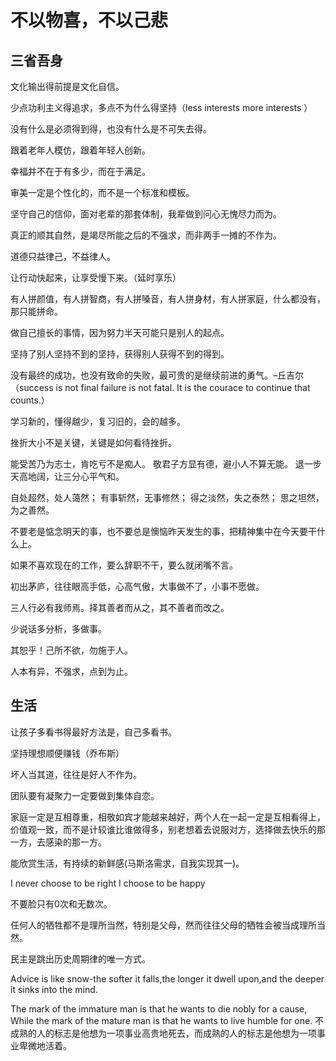 <!-- <link rel="stylesheet" type="text/css" href="/themes/newsprint.css"> -->


# 不以物喜，不以己悲
## 三省吾身
文化输出得前提是文化自信。  

少点功利主义得追求，多点不为什么得坚持（less interests more interests ）  

没有什么是必须得到得，也没有什么是不可失去得。  

跟着老年人模仿，跟着年轻人创新。  

幸福并不在于有多少，而在于满足。  

审美一定是个性化的，而不是一个标准和模板。  

坚守自己的信仰，面对老辈的那套体制，我辈做到问心无愧尽力而为。  

真正的顺其自然，是竭尽所能之后的不强求，而非两手一摊的不作为。  

道德只益律己，不益律人。  

让行动快起来，让享受慢下来。（延时享乐）  

有人拼颜值，有人拼智商，有人拼嗓音，有人拼身材，有人拼家庭，什么都没有，那只能拼命。  

做自己擅长的事情，因为努力半天可能只是别人的起点。  

坚持了别人坚持不到的坚持，获得别人获得不到的得到。  

没有最终的成功，也没有致命的失败，最可贵的是继续前进的勇气。–丘吉尔  （success is not final failure is not fatal. It is the courace to continue that counts.）  

学习新的，懂得越少，复习旧的，会的越多。  

挫折大小不是关键，关键是如何看待挫折。  

能受苦乃为志士，肯吃亏不是痴人。
敬君子方显有德，避小人不算无能。
退一步天高地阔，让三分心平气和。  

自处超然，处人蔼然；
有事斩然，无事修然；
得之淡然，失之泰然；
思之坦然，为之善然。  

不要老是惦念明天的事，也不要总是懊恼昨天发生的事，把精神集中在今天要干什么上。  

如果不喜欢现在的工作，要么辞职不干，要么就闭嘴不言。  

初出茅庐，往往眼高手低，心高气傲，大事做不了，小事不愿做。 

三人行必有我师焉。择其善者而从之，其不善者而改之。   

少说话多分析，多做事。  

其恕乎！己所不欲，勿施于人。  

人本有异，不强求，点到为止。  

## 生活
让孩子多看书得最好方法是，自己多看书。  

坚持理想顺便赚钱（乔布斯）  

坏人当其道，往往是好人不作为。  

团队要有凝聚力一定要做到集体自恋。  

家庭一定是互相尊重，相敬如宾才能越来越好，两个人在一起一定是互相看得上，价值观一致，而不是计较谁比谁做得多，别老想着去说服对方，选择做去快乐的那一方，去感染的那一方。

能欣赏生活，有持续的新鲜感(马斯洛需求，自我实现其一)。  

I never choose to be right I choose to be happy   

不要脸只有0次和无数次。  

任何人的牺牲都不是理所当然，特别是父母，然而往往父母的牺牲会被当成理所当然。  

民主是跳出历史周期律的唯一方式。  

Advice is like snow-the softer it falls,the longer it dwell upon,and the deeper it sinks into the mind.   

The mark of the immature man is that he wants to die nobly for a cause, While the mark of the mature man is that he wants to live humble for one.
不成熟的人的标志是他想为一项事业高贵地死去，而成熟的人的标志是他想为一项事业卑微地活着。




